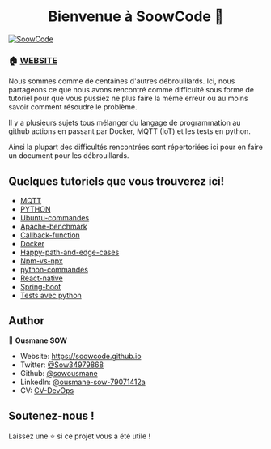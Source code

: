 <h1 align="center">Bienvenue à SoowCode 👋</h1>
<p>
  <a href="https://soowcode.github.io/" target="_blank">
    <img alt="SoowCode" src="https://img.shields.io/badge/website-yes-brightgreen.svg" />
  </a>
  
</p>

### 🏠 [WEBSITE](https://soowcode.github.io/)

Nous sommes comme de centaines d'autres débrouillards. Ici, nous partageons ce que nous avons rencontré comme difficulté sous forme de tutoriel pour que vous pussiez ne plus faire la même erreur ou au moins savoir comment résoudre le problème.

Il y a plusieurs sujets tous mélanger du langage de programmation au github actions en passant par Docker, MQTT (IoT) et les tests en python.

Ainsi la plupart des difficultés rencontrées sont répertoriées ici pour en faire un document pour les débrouillards.



## Quelques tutoriels que vous trouverez ici!

- <a href="https://soowcode.github.io/MQTT/" >MQTT</a>
- <a href="https://soowcode.github.io/Python/">PYTHON</a> 
- <a href="https://soowcode.github.io/Ubuntu-commandes/" >Ubuntu-commandes</a>   
- <a href="https://soowcode.github.io/apache-benchmark/">Apache-benchmark</a>
- <a href="https://soowcode.github.io/callback-function/" >Callback-function</a>  
- <a href="https://soowcode.github.io/docker/">Docker</a>
- <a href="https://soowcode.github.io/happy-path-and-edge-cases/" >Happy-path-and-edge-cases</a>  
- <a href="https://soowcode.github.io/npm-vs-npx/">Npm-vs-npx</a>
- <a href="https://soowcode.github.io/python-commandes/" >python-commandes</a>  
- <a href="https://soowcode.github.io/react-native/">React-native</a>
- <a href="https://soowcode.github.io/spring-boot/" >Spring-boot</a>  
- <a href="https://soowcode.github.io/tests/">Tests avec python</a>

## Author

👤 **Ousmane SOW**

- Website: https://soowcode.github.io
- Twitter: [@Sow34979868](https://twitter.com/Sow34979868)
- Github: [@sowousmane](https://github.com/sowousmane)
- LinkedIn: [@ousmane-sow-79071412a](https://www.linkedin.com/in/ousmane-sow-79071412a/)
- CV: [CV-DevOps](https://soowcode.github.io/files/cv/cv_ousmane.pdf)

## Soutenez-nous !

Laissez une ⭐️ si ce projet vous a été utile !

